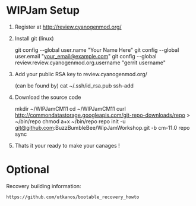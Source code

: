 WIPJam Setup
============

1) Register at http://review.cyanogenmod.org/

2) Install git (linux)

	git config --global user.name "Your Name Here"
	git config --global user.email "your_email@example.com"
	git config --global review.review.cyanogenmod.org.username "gerrit username"

3) Add your public RSA key to review.cyanogenmod.org/

	(can be found by)
	cat ~/.ssh/id_rsa.pub
	ssh-add
	
4) Download the source code

	mkdir ~/WIPJamCM11
	cd ~/WIPJamCM11
	curl http://commondatastorage.googleapis.com/git-repo-downloads/repo > ~/bin/repo
	chmod a+x ~/bin/repo
	repo init -u git@github.com:BuzzBumbleBee/WipJamWorkshop.git -b cm-11.0
	repo sync

5) Thats it your ready to make your canages !

Optional
==========
Recovery building information:

	https://github.com/utkanos/bootable_recovery_howto

